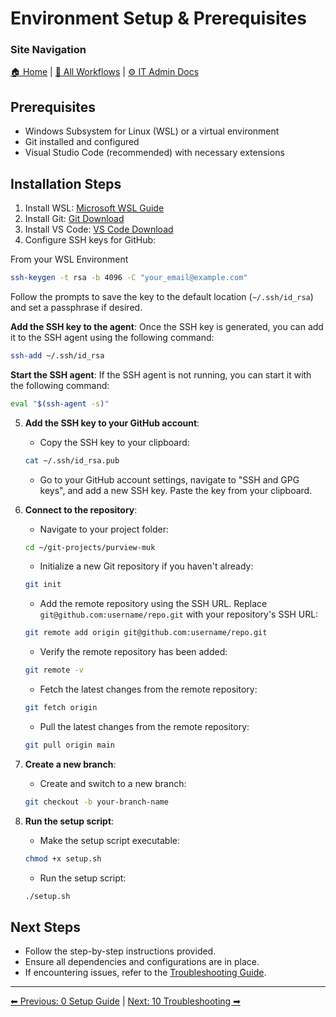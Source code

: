 <!-- description: Documentation about Environment Setup & Prerequisites for Your Organization. -->

# Environment Setup & Prerequisites

### Site Navigation
[🏠 Home](../../README.md) | [📂 All Workflows](../../users/users.md) | [⚙ IT Admin Docs](../../it-admins/README.md)

## Prerequisites
- Windows Subsystem for Linux (WSL) or a virtual environment
- Git installed and configured
- Visual Studio Code (recommended) with necessary extensions

## Installation Steps
1. Install WSL: [Microsoft WSL Guide](https://learn.microsoft.com/en-us/windows/wsl/install)
2. Install Git: [Git Download](https://git-scm.com/downloads)
3. Install VS Code: [VS Code Download](https://code.visualstudio.com/)
4. Configure SSH keys for GitHub:

From your WSL Environment

```sh
ssh-keygen -t rsa -b 4096 -C "your_email@example.com"
```

  Follow the prompts to save the key to the default location (`~/.ssh/id_rsa`) and set a passphrase if desired.

  **Add the SSH key to the agent**:
  Once the SSH key is generated, you can add it to the SSH agent using the following command:
  
```sh
ssh-add ~/.ssh/id_rsa
```

  **Start the SSH agent**:
  If the SSH agent is not running, you can start it with the following command:
  
```sh
eval "$(ssh-agent -s)"
```

5. **Add the SSH key to your GitHub account**:
    - Copy the SSH key to your clipboard:
    ```sh
    cat ~/.ssh/id_rsa.pub
    ```
    - Go to your GitHub account settings, navigate to "SSH and GPG keys", and add a new SSH key. Paste the key from your clipboard.

6. **Connect to the repository**:
    - Navigate to your project folder:
    ```sh
    cd ~/git-projects/purview-muk
    ```
    - Initialize a new Git repository if you haven't already:
    ```sh
    git init
    ```
    - Add the remote repository using the SSH URL. Replace `git@github.com:username/repo.git` with your repository's SSH URL:
    ```sh
    git remote add origin git@github.com:username/repo.git
    ```
    - Verify the remote repository has been added:
    ```sh
    git remote -v
    ```
    - Fetch the latest changes from the remote repository:
    ```sh
    git fetch origin
    ```
    - Pull the latest changes from the remote repository:
    ```sh
    git pull origin main
    ```

7. **Create a new branch**:
    - Create and switch to a new branch:
    ```sh
    git checkout -b your-branch-name
    ```

8. **Run the setup script**:
    - Make the setup script executable:
    ```sh
    chmod +x setup.sh
    ```
    - Run the setup script:
    ```sh
    ./setup.sh
    ```

## Next Steps
- Follow the step-by-step instructions provided.
- Ensure all dependencies and configurations are in place.
- If encountering issues, refer to the [Troubleshooting Guide](10-troubleshooting.md).

---

[⬅ Previous: 0 Setup Guide](0-setup-guide.md) | [Next: 10 Troubleshooting ➡](10-troubleshooting.md)